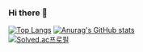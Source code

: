 ### Hi there 👋

[![Top Langs](https://github-readme-stats.vercel.app/api/top-langs/?username=IMjaeyongpark&layout=compact)](https://github.com/IMjaeyongpark/github-readme-stats)
[![Anurag's GitHub stats](https://github-readme-stats.vercel.app/api?username=IMjaeyongpark)](https://github.com/anuraghazra/github-readme-stats)<br>
[![Solved.ac프로필](http://mazassumnida.wtf/api/v2/generate_badge?boj=jaeyong36)](https://solved.ac/jaeyong36)
